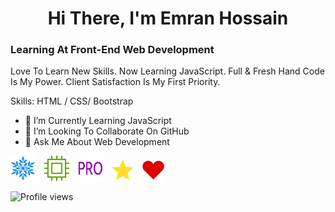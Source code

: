 <h1 align="center" color=red>Hi There, I'm Emran Hossain</h1>
<h3 aiign="center">Learning At Front-End Web Development</h3>

Love To Learn New Skills. Now Learning JavaScript. Full & Fresh Hand Code Is My Power. Client Satisfaction Is My First Priority.

Skills: HTML / CSS/ Bootstrap
- 🌱 I’m Currently Learning JavaScript 
- 👯 I’m Looking To Collaborate On GitHub 
- 💬 Ask Me About Web Development 
  
<a href='https://archiveprogram.github.com/'><img src='https://raw.githubusercontent.com/acervenky/animated-github-badges/master/assets/acbadge.gif' width='40' height='40'></a> <a href='https://docs.github.com/en/developers'><img src='https://raw.githubusercontent.com/acervenky/animated-github-badges/master/assets/devbadge.gif' width='40' height='40'></a> <a href='https://github.com/pricing'><img src='https://raw.githubusercontent.com/acervenky/animated-github-badges/master/assets/pro.gif' width='40' height='40'></a> <a href='https://stars.github.com/'><img src='https://raw.githubusercontent.com/acervenky/animated-github-badges/master/assets/starbadge.gif' width='35' height='35'></a> <a href='https://docs.github.com/en/github/supporting-the-open-source-community-with-github-sponsors'><img src='https://raw.githubusercontent.com/acervenky/animated-github-badges/master/assets/sponsorbadge.gif' width='35' height='35'></a>


![Profile views](https://komarev.com/ghpvc/?username=emrantlp&color=red)


